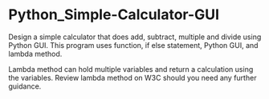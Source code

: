 # Python_Simple-Calculator-GUI
Design a simple calculator that does add, subtract, multiple and divide using Python GUI. 
This program uses function, if else statement, Python GUI, and lambda method. 

Lambda method can hold multiple variables and return a calculation using the variables. 
Review lambda method on W3C should you need any further guidance. 
